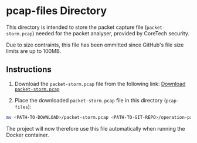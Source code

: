 # pcap-files Directory

This directory is intended to store the packet capture file (`packet-storm.pcap`) needed for the packet analyser, provided by CoreTech security.

Due to size contraints, this file has been ommitted since GitHub's file size limits are up to 100MB.

## Instructions

1. Download the `packet-storm.pcap` file from the following link:
    [Download `packet-storm.pcap`](https://github.com/CoreTechSecurity/packet-storm/releases/download/1.0.0/packet-storm.pcap)

2. Place the downloaded `packet-storm.pcap` file in this directory (`pcap-files`):

```bash
mv <PATH-TO-DOWNLOAD>/packet-storm.pcap <PATH-TO-GIT-REPO>/operation-packet-storm/pcap-files/
```

The project will now therefore use this file automatically when running the Docker container.

